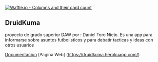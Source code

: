 [![Waffle.io - Columns and their card count](https://badge.waffle.io/danitoro97/druidKuma.svg?columns=all)](https://waffle.io/danitoro97/druidKuma)

## DruidKuma

proyecto de grado superior DAW por : Daniel Toro Nieto.
Es una app para informarse sobre asuntos futbolisticos y para debatir tacticas y ideas con otros usuarios

[Documentacion](https://danitoro97.github.io/druidKuma/)
[Pagina Web] (https://druidkuma.herokuapp.com/)
